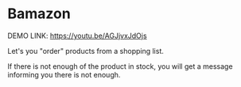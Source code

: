 # Bamazon

DEMO LINK: https://youtu.be/AGJjvxJdOjs

Let's you "order" products from a shopping list.

If there is not enough of the product in stock, you will get a message informing you there is not enough.
